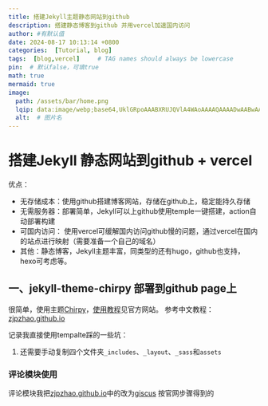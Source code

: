 ```yaml
---
title: 搭建Jekyll主题静态网站到github
description: 搭建静态博客到github 并用vercel加速国内访问
author: #有默认值
date: 2024-08-17 10:13:14 +0800
categories:  [Tutorial, blog]
tags:  [blog,vercel]     # TAG names should always be lowercase
pin:  # 默认false，可填true
math: true
mermaid: true
image:
  path: /assets/bar/home.png
  lqip: data:image/webp;base64,UklGRpoAAABXRUJQVlA4WAoAAAAQAAAADwAABwAAQUxQSDIAAAARL0AmbZurmr57yyIiqE8oiG0bejIYEQTgqiDA9vqnsUSI6H+oAERp2HZ65qP/VIAWAFZQOCBCAAAA8AEAnQEqEAAIAAVAfCWkAALp8sF8rgRgAP7o9FDvMCkMde9PK7euH5M1m6VWoDXf2FkP3BqV0ZYbO6NA/VFIAAAA
  alt:  # 图片名
---
```


# 搭建Jekyll 静态网站到github + vercel

优点：
+ 无存储成本：使用github搭建博客网站，存储在github上，稳定能持久存储
+ 无需服务器：部署简单，Jekyll可以上github使用temple一键搭建，action自动部署构建
+ 可国内访问： 使用vercel可缓解国内访问github慢的问题，通过vercel在国内的站点进行映射（需要准备一个自己的域名）
+ 其他：静态博客，Jekyll主题丰富，同类型的还有hugo，github也支持，hexo可考虑等。


## 一、jekyll-theme-chirpy 部署到github page上

很简单，使用主题[Chirpy](https://github.com/cotes2020/jekyll-theme-chirpy)，[使用教程](https://chirpy.cotes.page/)见官方网站。
参考中文教程：[zjpzhao.github.io](https://zjpzhao.github.io/posts/jekyll-githubpages/)

记录我直接使用tempalte踩的一些坑：
1. 还需要手动复制四个文件夹`_includes`、`_layout`、`_sass`和`assets`

### 评论模块使用
评论模块我把[zjpzhao.github.io](https://zjpzhao.github.io/posts/jekyll-githubpages/)中的改为[giscus](https://giscus.app/) 按官网步骤得到的<script>代码放入 _layout/post.html 末尾即可。

### 粘贴图片工具-VSCode插件Paste Image（好用）
按 [参考中文教程](https://zjpzhao.github.io/posts/jekyll-githubpages/#%E7%B2%98%E8%B4%B4%E5%9B%BE%E7%89%87%E5%B7%A5%E5%85%B7-vscode%E6%8F%92%E4%BB%B6paste-image)
踩坑：
1. 直接复制图片文件然后粘贴是不行的,因为要复制图片到剪贴板，所以要打开图片再复制，直接复制应该是复制了文件。
2. settings.json中 图片保存路径参数为"pasteImage.path": "${projectRoot}/assets/img/${currentFileNameWithoutExt}",我去掉了${currentFileNameWithoutExt}改为常量，因为文件名会是中文，**路径有中文会影响在后续vercel的部署**。但仅github pages部署是可以的。

## 二、Vercel托管GitHub Pages并绑定域名
**解决国内直接访问github慢的问题**
参考教程:[Vercel托管GitHub Pages并绑定域名](https://wwwhisperr-github-io.vercel.app/2022/07/25/demo08/)

### 注意：
### 1. 去设置里生成细粒度的token
![image-20240817101421398](/assets/img/2024-08-17/image-20240817101421398.png)之后选择Only select repositories 选定赋予权限的仓库，Repository permissions 不懂可以先全部赋予读写权限，Account permissions没必要给。

### 2. vercel 上导入库时要注意给了访问对应库的权限
![image-20240817102316126](/assets/img/2024-08-17/image-20240817102316126.png)

## 三、verbal 绑定多个站点
需求：我有一个blog主站对应username.github.io,还有一个从站username.github.io/XXX,分别对应我的2个仓库。我想用二级域名或不同域名访问从站。而不是都在username.github.io对应映射的域名下面。

解决：将/XXX路径，重新做映射
主站根目录下添加vercel.json -username.github.io

```json
{
    "rewrites": [
      {
        "source": "/:match*/",
        "destination": "/:match*"
      },
      {
        "source": "/XXX/:match*",
        //下面这个映射地址要从vercel导入项目后获取，这样访问username.github.io/XXX 就会重新映射
        "destination": "https://XXX.vercel.app/:match*" 
      }
    ],
    "github": {
        "silent": true
    }
  }
```

从站根目录下添加vercel.json -username.github.io/XXX,
```json
{
  "rewrites": [
    {
      "source": "/XXX/:match*",
      "destination": "/:match*"
    }
  ],
  "github": {
      "silent": true
  }
}
```

配置站点域名

<img src="/assets/img/2024-08-17/image-20240817103849579.png" alt="image-20240817103849579" style="zoom:50%;" />

之后还是同样参考教程:[Vercel托管GitHub Pages并绑定域名](https://wwwhisperr-github-io.vercel.app/2022/07/25/demo08/#2-%E7%BB%91%E5%AE%9A%E5%9F%9F%E5%90%8D%EF%BC%9A%E8%85%BE%E8%AE%AF%E4%BA%91dns%E8%A7%A3%E6%9E%90%E5%9F%9F%E5%90%8D%E8%87%B3Vercel%E6%8F%90%E4%BE%9B%E7%9A%84IP%E4%B8%8A)

## 四、主题用法

发布常用信息头：
```yml
title: docker镜像源被封：Linux服务器挂代理 + docker 配置代理
description: 解决docker镜像源被封问题
author: #有默认值
date: 2024-08-17 12:13:14 +0800
categories:  [Tutorial, blog] #按嵌套分类
tags:  [blog,vercel]     # TAG names should always be lowercase
pin:  # 默认false，可填true
math: true
mermaid: true
image:  #文章封面
  path: /assets/bar/backimg.png #文章封面路径
  lqip: data:image/webp;base64,UklGRpoAAABXRUJQVlA4WAoAAAAQAAAADwAABwAAQUxQSDIAAAARL0AmbZurmr57yyIiqE8oiG0bejIYEQTgqiDA9vqnsUSI6H+oAERp2HZ65qP/VIAWAFZQOCBCAAAA8AEAnQEqEAAIAAVAfCWkAALp8sF8rgRgAP7o9FDvMCkMde9PK7euH5M1m6VWoDXf2FkP3BqV0ZYbO6NA/VFIAAAA
  alt:  # 图片名
```



### 进阶：（探索中）

分享其他人的：

+ https://whuwangyong.github.io/2022-03-29-jekyll/

